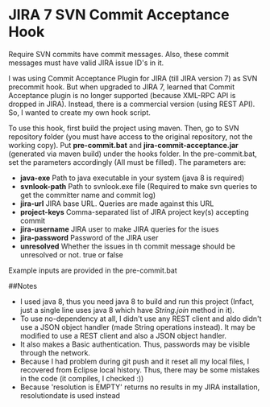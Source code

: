 # JIRA 7 SVN Commit Acceptance Hook
Require SVN commits have commit messages. Also, these commit messages must have valid JIRA issue ID's in it.

I was using Commit Acceptance Plugin for JIRA (till JIRA version 7) as SVN precommit hook. But when upgraded to JIRA 7, learned that Commit Acceptance plugin is no longer supported (because XML-RPC API is dropped in JIRA). Instead, there is a commercial version (using REST API). So, I wanted to create my own hook script.

To use this hook, first build the project using maven. Then, go to SVN repository folder (you must have access to the original repository, not the working copy). Put **pre-commit.bat** and **jira-commit-acceptance.jar** (generated via maven build) under the hooks folder.
In the pre-commit.bat, set the parameters accordingly (All must be filled). The parameters are:
- **java-exe** Path to java executable in your system (java 8 is required)
- **svnlook-path** Path to svnlook.exe file (Required to make svn queries to get the committer name and commit log) 
- **jira-url** JIRA base URL. Queries are made against this URL
- **project-keys** Comma-separated list of JIRA project key(s) accepting commit
- **jira-username** JIRA user to make JIRA queries for the isues
- **jira-password** Password of the JIRA user
- **unresolved** Whether the issues in th commit message should be unresolved or not. true or false

Example inputs are provided in the pre-commit.bat

##Notes
- I used java 8, thus you need java 8 to build and run this project (Infact, just a single line uses java 8 which have *String.join* method in it). 
- To use no-dependency at all, I didn't use any REST client and aldo didn't use a JSON object handler (made String operations instead).  It may be modified to use a REST client and also a JSON object handler.
- It also makes a Basic authentication. Thus, passwords may be visible through the network.
- Because I had problem during git push and it reset all my local files, I recovered from Eclipse local history. Thus, there may be some mistakes in the code (it compiles, I checked :))
- Because 'resolution is EMPTY' returns no results in my JIRA installation, resolutiondate is used instead
